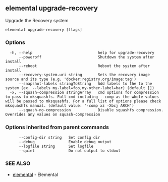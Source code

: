 ## elemental upgrade-recovery

Upgrade the Recovery system

```
elemental upgrade-recovery [flags]
```

### Options

```
  -h, --help                             help for upgrade-recovery
      --poweroff                         Shutdown the system after install
      --reboot                           Reboot the system after install
      --recovery-system.uri string       Sets the recovery image source and its type (e.g. 'docker:registry.org/image:tag')
      --snapshot-labels stringToString   Add labels to the to the system (ex. --labels my-label=foo,my-other-label=bar) (default [])
  -x, --squash-compression stringArray   cmd options for compression to pass to mksquashfs. Full cmd including --comp as the whole values will be passed to mksquashfs. For a full list of options please check mksquashfs manual. (default value: '-comp xz -Xbcj ARCH')
      --squash-no-compression            Disable squashfs compression. Overrides any values on squash-compression
```

### Options inherited from parent commands

```
      --config-dir string   Set config dir
      --debug               Enable debug output
      --logfile string      Set logfile
      --quiet               Do not output to stdout
```

### SEE ALSO

* [elemental](elemental.md)	 - Elemental

